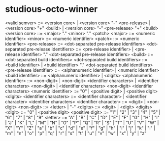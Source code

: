 # studious-octo-winner
&lt;valid semver> ::= &lt;version core>                  | &lt;version core> "-" &lt;pre-release>                  | &lt;version core> "+" &lt;build>                  | &lt;version core> "-" &lt;pre-release> "+" &lt;build>  &lt;version core> ::= &lt;major> "." &lt;minor> "." &lt;patch>  &lt;major> ::= &lt;numeric identifier>  &lt;minor> ::= &lt;numeric identifier>  &lt;patch> ::= &lt;numeric identifier>  &lt;pre-release> ::= &lt;dot-separated pre-release identifiers>  &lt;dot-separated pre-release identifiers> ::= &lt;pre-release identifier>                                           | &lt;pre-release identifier> "." &lt;dot-separated pre-release identifiers>  &lt;build> ::= &lt;dot-separated build identifiers>  &lt;dot-separated build identifiers> ::= &lt;build identifier>                                     | &lt;build identifier> "." &lt;dot-separated build identifiers>  &lt;pre-release identifier> ::= &lt;alphanumeric identifier>                            | &lt;numeric identifier>  &lt;build identifier> ::= &lt;alphanumeric identifier>                      | &lt;digits>  &lt;alphanumeric identifier> ::= &lt;non-digit>                             | &lt;non-digit> &lt;identifier characters>                             | &lt;identifier characters> &lt;non-digit>                             | &lt;identifier characters> &lt;non-digit> &lt;identifier characters>  &lt;numeric identifier> ::= "0"                        | &lt;positive digit>                        | &lt;positive digit> &lt;digits>  &lt;identifier characters> ::= &lt;identifier character>                           | &lt;identifier character> &lt;identifier characters>  &lt;identifier character> ::= &lt;digit>                          | &lt;non-digit>  &lt;non-digit> ::= &lt;letter>               | "-"  &lt;digits> ::= &lt;digit>            | &lt;digit> &lt;digits>  &lt;digit> ::= "0"           | &lt;positive digit>  &lt;positive digit> ::= "1" | "2" | "3" | "4" | "5" | "6" | "7" | "8" | "9"  &lt;letter> ::= "A" | "B" | "C" | "D" | "E" | "F" | "G" | "H" | "I" | "J"            | "K" | "L" | "M" | "N" | "O" | "P" | "Q" | "R" | "S" | "T"            | "U" | "V" | "W" | "X" | "Y" | "Z" | "a" | "b" | "c" | "d"            | "e" | "f" | "g" | "h" | "i" | "j" | "k" | "l" | "m" | "n"            | "o" | "p" | "q" | "r" | "s" | "t" | "u" | "v" | "w" | "x"            | "y" | "z"
